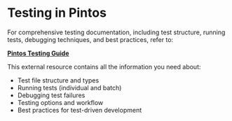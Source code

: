 # Testing in Pintos

For comprehensive testing documentation, including test structure, running tests, debugging techniques, and best practices, refer to:

**[Pintos Testing Guide](https://pkuflyingpig.gitbook.io/pintos/getting-started/debug-and-test/testing)**

This external resource contains all the information you need about:
- Test file structure and types
- Running tests (individual and batch)
- Debugging test failures
- Testing options and workflow
- Best practices for test-driven development
